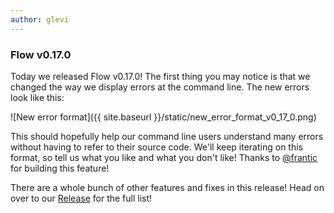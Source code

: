 ```yaml
---
author: glevi
---
```


### Flow v0.17.0

Today we released Flow v0.17.0! The first thing you may notice is that we changed the way we display errors at the command line. The new errors look like this:

![New error format]({{ site.baseurl }}/static/new_error_format_v0_17_0.png)

This should hopefully help our command line users understand many errors without having to refer to their source code. We'll keep iterating on this format, so tell us what you like and what you don't like! Thanks to [@frantic](https://github.com/frantic) for building this feature!

There are a whole bunch of other features and fixes in this release! Head on over to our [Release](https://github.com/facebook/flow/releases/tag/v0.17.0) for the full list!
